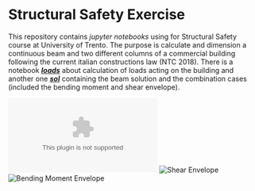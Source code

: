 # Structural Safety Exercise
This repository contains _jupyter notebooks_ using for Structural Safety course at University of Trento. The purpose is calculate and dimension a continuous beam and two different columns of a commercial building following the current italian constructions law (NTC 2018).
There is a notebook [___loads___](./loads.ipynb) about calculation of loads acting on the building and another one [***sol***](./sol.ipynb) containing the beam solution and the combination cases (included the bending moment and shear envelope).

![Problem](./pianoPrimo_esercitazione_segnato.eps)
![Shear Envelope](./shearEnvelope.jpg)
![Bending Moment Envelope](./bendingMomentEnvelope.jpg)
